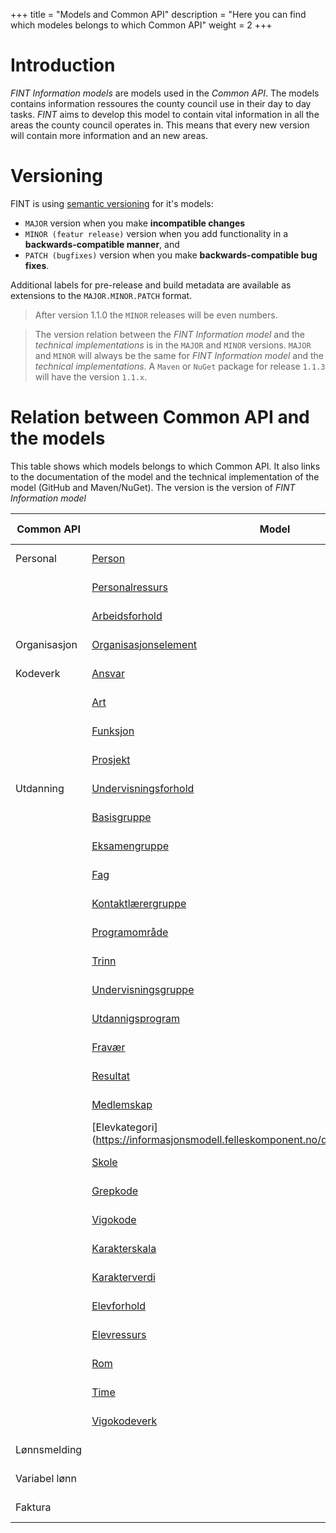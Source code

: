 +++
title = "Models and Common API"
description = "Here you can find which modeles belongs to which Common API"
weight = 2
+++

# Introduction
*FINT Information models* are models used in the *Common API*. The models contains information ressoures the county council use in their day to day tasks. *FINT* aims to develop this model to contain vital information in all the areas the county council operates in. This means that every new version will contain more information and an new areas.

# Versioning

FINT is using [semantic versioning](http://semver.org/) for it's models:

- `MAJOR` version when you make **incompatible changes**
- `MINOR (featur release)` version when you add functionality in a **backwards-compatible manner**, and
- `PATCH (bugfixes)` version when you make **backwards-compatible bug fixes**.

Additional labels for pre-release and build metadata are available as extensions to the `MAJOR.MINOR.PATCH` format. 

>After version 1.1.0 the `MINOR` releases will be even numbers.


>The version relation between the *FINT Information model* and the *technical implementations* is in the `MAJOR` and `MINOR` versions. `MAJOR` and `MINOR` will always be the same for *FINT Information model* and the *technical implementations*. A `Maven` or `NuGet` package for release `1.1.3` will have the version `1.1.x`. 


# Relation between Common API and the models
This table shows which models belongs to which Common API. It also links to the documentation of the model and the technical implementation of the model (GitHub and Maven/NuGet). The version is the version of *FINT Information model*

|  **Common API** | **Model** | **Technical** | **Current release** |
|  ------ | ------ | ------ | ------ |
|  Personal | [Person](https://informasjonsmodell.felleskomponent.no/docs/felles_person) | [Java](https://docs.felleskomponent.no/java/fint-administrasjon-model-java) / [.NET](https://docs.felleskomponent.no/net) | v1.1.0-rc2 |
|           | [Personalressurs](https://informasjonsmodell.felleskomponent.no/docs/personal_personalressurs) | [Java](https://docs.felleskomponent.no/java/fint-administrasjon-model-java) / [.NET](https://docs.felleskomponent.no/net) | v1.1.0-rc2 |
|           | [Arbeidsforhold](https://informasjonsmodell.felleskomponent.no/docs/personal_arbeidsforhold) | [Java](https://docs.felleskomponent.no/java/fint-administrasjon-model-java) / [.NET](https://docs.felleskomponent.no/net) | v1.1.0-rc2 |
|  Organisasjon | [Organisasjonselement](https://informasjonsmodell.felleskomponent.no/docs/organisasjon_organisasjonselement) | [Java](https://docs.felleskomponent.no/java/fint-administrasjon-model-java) / [.NET](https://docs.felleskomponent.no/net)| v1.1.0-rc2 |
|  Kodeverk | [Ansvar](https://informasjonsmodell.felleskomponent.no/docs/kodeverk_ansvar) | [Java](https://docs.felleskomponent.no/java/fint-administrasjon-model-java) / [.NET](https://docs.felleskomponent.no/net) | v1.1.0-rc2 |
|   | [Art](https://informasjonsmodell.felleskomponent.no/docs/kodeverk_art) | [Java](https://docs.felleskomponent.no/java/fint-administrasjon-model-java) / [.NET](https://docs.felleskomponent.no/net) | v1.1.0-rc2 |
|   | [Funksjon](https://informasjonsmodell.felleskomponent.no/docs/kodeverk_funksjon) | [Java](https://docs.felleskomponent.no/java/fint-administrasjon-model-java) / [.NET](https://docs.felleskomponent.no/net)| v1.1.0-rc2 |
|   | [Prosjekt](https://informasjonsmodell.felleskomponent.no/docs/kodeverk_prosjekt) | [Java](https://docs.felleskomponent.no/java/fint-administrasjon-model-java) / [.NET](https://docs.felleskomponent.no/net)| v1.1.0-rc2 |
|  Utdanning | [Undervisningsforhold](https://informasjonsmodell.felleskomponent.no/docs/basisklasser_undervisningsforhold) | [Java](https://docs.felleskomponent.no/java/fint-utdanning-model-java) / [.NET](https://docs.felleskomponent.no/net)| v1.1.0-rc2 |
|   | [Basisgruppe](https://informasjonsmodell.felleskomponent.no/docs/gruppe_basisgruppe) | [Java](https://docs.felleskomponent.no/java/fint-utdanning-model-java) / [.NET](https://docs.felleskomponent.no/net)| v1.1.0-rc2 |
|   | [Eksamengruppe](https://informasjonsmodell.felleskomponent.no/docs/gruppe_eksamengruppe) | [Java](https://docs.felleskomponent.no/java/fint-utdanning-model-java) / [.NET](https://docs.felleskomponent.no/net)| v1.1.0-rc2 |
|   | [Fag](https://informasjonsmodell.felleskomponent.no/docs/gruppe_fag) | [Java](https://docs.felleskomponent.no/java/fint-utdanning-model-java) / [.NET](https://docs.felleskomponent.no/net)| v1.1.0-rc2 |
|   | [Kontaktlærergruppe](https://informasjonsmodell.felleskomponent.no/docs/gruppe_kontaktlarergruppe) | [Java](https://docs.felleskomponent.no/java/fint-utdanning-model-java) / [.NET](https://docs.felleskomponent.no/net)| v1.1.0-rc2 |
|   | [Programområde](https://informasjonsmodell.felleskomponent.no/docs/gruppe_programomrade) | [Java](https://docs.felleskomponent.no/java/fint-utdanning-model-java) / [.NET](https://docs.felleskomponent.no/net)| v1.1.0-rc2 |
|   | [Trinn](https://informasjonsmodell.felleskomponent.no/docs/gruppe_trinn) | [Java](https://docs.felleskomponent.no/java/fint-utdanning-model-java) / [.NET](https://docs.felleskomponent.no/net)| v1.1.0-rc2 |
|   | [Undervisningsgruppe](https://informasjonsmodell.felleskomponent.no/docs/gruppe_undervisningsgruppe) | [Java](https://docs.felleskomponent.no/java/fint-utdanning-model-java) / [.NET](https://docs.felleskomponent.no/net)| v1.1.0-rc2 |
|   | [Utdannigsprogram](https://informasjonsmodell.felleskomponent.no/docs/gruppe_utdannigsprogram) | [Java](https://docs.felleskomponent.no/java/fint-utdanning-model-java) / [.NET](https://docs.felleskomponent.no/net)| v1.1.0-rc2 |
|   | [Fravær](https://informasjonsmodell.felleskomponent.no/docs/komplekse_datatyper_fravar) | [Java](https://docs.felleskomponent.no/java/fint-utdanning-model-java) / [.NET](https://docs.felleskomponent.no/net)| v1.1.0-rc2 |
|   | [Resultat](https://informasjonsmodell.felleskomponent.no/docs/komplekse_datatyper_resultat) | [Java](https://docs.felleskomponent.no/java/fint-utdanning-model-java) / [.NET](https://docs.felleskomponent.no/net)| v1.1.0-rc2 |
|   | [Medlemskap](https://informasjonsmodell.felleskomponent.no/docs/utdanning_medlemskap) | [Java](https://docs.felleskomponent.no/java/fint-utdanning-model-java) / [.NET](https://docs.felleskomponent.no/net)| v1.1.0-rc2 |
|   | [Elevkategori] (https://informasjonsmodell.felleskomponent.no/docs/kodeverk_elevkategori) | [Java](https://docs.felleskomponent.no/java/fint-utdanning-model-java) / [.NET](https://docs.felleskomponent.no/net)| v1.1.0-rc2 |
|   | [Skole](https://informasjonsmodell.felleskomponent.no/docs/kodeverk_grepkode) | [Java](https://docs.felleskomponent.no/java/fint-utdanning-model-java) / [.NET](https://docs.felleskomponent.no/net)| v1.1.0-rc2 |
|   | [Grepkode](https://informasjonsmodell.felleskomponent.no/docs/kodeverk_vigokode) | [Java](https://docs.felleskomponent.no/java/fint-utdanning-model-java) / [.NET](https://docs.felleskomponent.no/net)| v1.1.0-rc2 |
|   | [Vigokode](https://informasjonsmodell.felleskomponent.no/docs/kodeverk_karakterskala) | [Java](https://docs.felleskomponent.no/java/fint-utdanning-model-java) / [.NET](https://docs.felleskomponent.no/net)| v1.1.0-rc2 |
|   | [Karakterskala](https://informasjonsmodell.felleskomponent.no/docs/kodeverk_karakterverdi) | [Java](https://docs.felleskomponent.no/java/fint-utdanning-model-java) / [.NET](https://docs.felleskomponent.no/net)| v1.1.0-rc2 |
|   | [Karakterverdi](https://informasjonsmodell.felleskomponent.no/docs/organisasjon_skole) | [Java](https://docs.felleskomponent.no/java/fint-utdanning-model-java) / [.NET](https://docs.felleskomponent.no/net)| v1.1.0-rc2 |
|   | [Elevforhold](https://informasjonsmodell.felleskomponent.no/docs/ressurser_elevforhold) | [Java](https://docs.felleskomponent.no/java/fint-utdanning-model-java) / [.NET](https://docs.felleskomponent.no/net)| v1.1.0-rc2 |
|   | [Elevressurs](https://informasjonsmodell.felleskomponent.no/docs/ressurser_elevressurs) | [Java](https://docs.felleskomponent.no/java/fint-utdanning-model-java) / [.NET](https://docs.felleskomponent.no/net)| v1.1.0-rc2 |
|   | [Rom](https://informasjonsmodell.felleskomponent.no/docs/ressurser_rom) | [Java](https://docs.felleskomponent.no/java/fint-utdanning-model-java) / [.NET](https://docs.felleskomponent.no/net)| v1.1.0-rc2 |
|   | [Time](https://informasjonsmodell.felleskomponent.no/docs/timeplan_time )| [Java](https://docs.felleskomponent.no/java/fint-utdanning-model-java) / [.NET](https://docs.felleskomponent.no/net)|v1.1.0-rc2 |
|   | [Vigokodeverk](https://informasjonsmodell.felleskomponent.no/docs/package_vigo_kodeverk) | [Java](https://docs.felleskomponent.no/java/fint-utdanning-model-java) / [.NET](https://docs.felleskomponent.no/net)| September (v1.2.0) |
|  Lønnsmelding |  | [Java](https://docs.felleskomponent.no/java) / [.NET](https://docs.felleskomponent.no/net) | Oktober (v1.4.0)  |
|  Variabel lønn |  | [Java](https://docs.felleskomponent.no/java) / [.NET](https://docs.felleskomponent.no/net) | Oktober (v1.6.0) |
|  Faktura |  | [Java](https://docs.felleskomponent.no/java) / [.NET](https://docs.felleskomponent.no/net) | Oktober (v1.8.0)|


